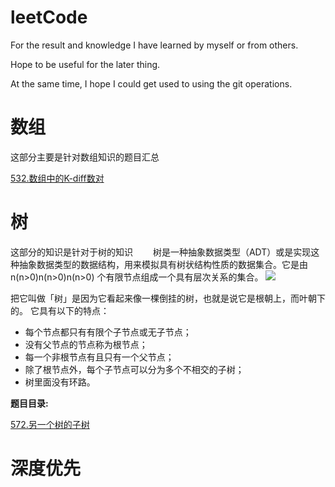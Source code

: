 # leetCode

For the result and knowledge I have learned by myself or from others.

Hope to be useful for the later thing.

At the same time, I hope I could get used to using the git operations.

# 数组
这部分主要是针对数组知识的题目汇总

[532.数组中的K-diff数对](532.md)

# 树
这部分的知识是针对于树的知识
&emsp;&emsp;树是一种抽象数据类型（ADT）或是实现这种抽象数据类型的数据结构，用来模拟具有树状结构性质的数据集合。它是由 n(n>0)n(n>0)n(n>0) 个有限节点组成一个具有层次关系的集合。
![](https://pic.leetcode-cn.com/9471645b117e0fb4c569d1f8ce1e849cc494fa536e161247617484568c7a9f2b-image.png)

把它叫做「树」是因为它看起来像一棵倒挂的树，也就是说它是根朝上，而叶朝下的。
它具有以下的特点：
* 每个节点都只有有限个子节点或无子节点；
* 没有父节点的节点称为根节点；
* 每一个非根节点有且只有一个父节点；
* 除了根节点外，每个子节点可以分为多个不相交的子树；
* 树里面没有环路。

**题目目录:**

[572.另一个树的子树](572.md)

# 深度优先
